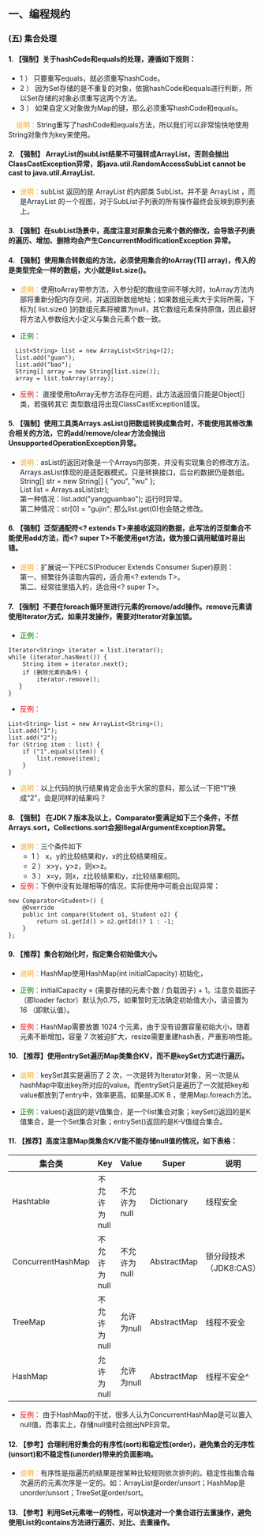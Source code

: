 


## 一、编程规约


### (五) 集合处理

#### 1. 【强制】关于hashCode和equals的处理，遵循如下规则：
- 1 ） 只要重写equals，就必须重写hashCode。
- 2 ） 因为Set存储的是不重复的对象，依据hashCode和equals进行判断，所以Set存储的对象必须重写这两个方法。
- 3 ） 如果自定义对象做为Map的键，那么必须重写hashCode和equals。

&nbsp;&nbsp;&nbsp;&nbsp;<font color="orange">说明：</font>String重写了hashCode和equals方法，所以我们可以非常愉快地使用String对象作为key来使用。

#### 2. 【强制】 ArrayList的subList结果不可强转成ArrayList，否则会抛出ClassCastException异常，即java.util.RandomAccessSubList cannot be cast to java.util.ArrayList.

- <font color="orange">说明：</font>subList 返回的是 ArrayList 的内部类 SubList，并不是 ArrayList ，而是ArrayList 的一个视图，对于SubList子列表的所有操作最终会反映到原列表上。

#### 3. 【强制】在subList场景中，高度注意对原集合元素个数的修改，会导致子列表的遍历、增加、删除均会产生ConcurrentModificationException 异常。

#### 4. 【强制】使用集合转数组的方法，必须使用集合的toArray(T[] array)，传入的是类型完全一样的数组，大小就是list.size()。

- <font color="orange">说明：</font>使用toArray带参方法，入参分配的数组空间不够大时，toArray方法内部将重新分配内存空间，并返回新数组地址；如果数组元素大于实际所需，下标为[ list.size() ]的数组元素将被置为null，其它数组元素保持原值，因此最好将方法入参数组大小定义与集合元素个数一致。

- <font color="green">正例：</font>

```
  List<String> list = new ArrayList<String>(2);
  list.add("guan");
  list.add("bao");
  String[] array = new String[list.size()];
  array = list.toArray(array);
```

- <font color="red">反例：</font>
直接使用toArray无参方法存在问题，此方法返回值只能是Object[]类，若强转其它
类型数组将出现ClassCastException错误。

#### 5. 【强制】使用工具类Arrays.asList()把数组转换成集合时，不能使用其修改集合相关的方法，它的add/remove/clear方法会抛出UnsupportedOperationException异常。

- <font color="orange">说明：</font>asList的返回对象是一个Arrays内部类，并没有实现集合的修改方法。Arrays.asList体现的是适配器模式，只是转换接口，后台的数据仍是数组。  
String[] str = new String[] { "you", "wu" };  
List list = Arrays.asList(str);  
第一种情况：list.add("yangguanbao"); 运行时异常。  
第二种情况：str[0] = "gujin"; 那么list.get(0)也会随之修改。  

#### 6. 【强制】泛型通配符<? extends T>来接收返回的数据，此写法的泛型集合不能使用add方法，而<? super T>不能使用get方法，做为接口调用赋值时易出错。
- <font color="orange">说明：</font>扩展说一下PECS(Producer Extends Consumer Super)原则：  
第一、频繁往外读取内容的，适合用<? extends T>。  
第二、经常往里插入的，适合用<? super T>。  

#### 7. 【强制】不要在foreach循环里进行元素的remove/add操作。remove元素请使用Iterator方式，如果并发操作，需要对Iterator对象加锁。  

- <font color="green">正例：</font>

```
Iterator<String> iterator = list.iterator();
while (iterator.hasNext()) {
	String item = iterator.next();
	if (删除元素的条件) {
	    iterator.remove();
   }
}
```

- <font color="red">反例：</font>

```
List<String> list = new ArrayList<String>();
list.add("1");
list.add("2");
for (String item : list) {
	if ("1".equals(item)) {
		list.remove(item);
	}
}
```

- <font color="orange">说明：</font>以上代码的执行结果肯定会出乎大家的意料，那么试一下把“1”换成“2”，会是同样的结果吗？

#### 8. 【强制】 在JDK 7 版本及以上，Comparator要满足如下三个条件，不然Arrays.sort，Collections.sort会报IllegalArgumentException异常。

- <font color="orange">说明：</font>三个条件如下  
    - 1 ） x，y的比较结果和y，x的比较结果相反。  
    - 2 ） x>y，y>z，则x>z。  
    - 3 ） x=y，则x，z比较结果和y，z比较结果相同。  
- <font color="red">反例：</font>下例中没有处理相等的情况，实际使用中可能会出现异常：

```
new Comparator<Student>() {
	@Override
	public int compare(Student o1, Student o2) {
		return o1.getId() > o2.getId()? 1 : -1;
	}
};
```

#### 9. 【推荐】集合初始化时，指定集合初始值大小。
- <font color="orange">说明：</font>HashMap使用HashMap(int initialCapacity) 初始化，

- <font color="green">正例：</font>initialCapacity = (需要存储的元素个数 / 负载因子) + 1。注意负载因子（即loader factor）默认为0.75，如果暂时无法确定初始值大小，请设置为 16 （即默认值）。  

- <font color="red">反例：</font>HashMap需要放置 1024 个元素，由于没有设置容量初始大小，随着元素不断增加，容量 7 次被迫扩大，resize需要重建hash表，严重影响性能。  

#### 10. 【推荐】使用entrySet遍历Map类集合KV，而不是keySet方式进行遍历。

- <font color="orange">说明：</font>keySet其实是遍历了 2 次，一次是转为Iterator对象，另一次是从hashMap中取出key所对应的value。而entrySet只是遍历了一次就把key和value都放到了entry中，效率更高。如果是JDK 8 ，使用Map.foreach方法。

- <font color="green">正例：</font>values()返回的是V值集合，是一个list集合对象；keySet()返回的是K值集合，是一个Set集合对象；entrySet()返回的是K-V值组合集合。

#### 11. 【推荐】高度注意Map类集合K/V能不能存储null值的情况，如下表格：

|集合类|Key|Value|Super|说明|
|---|----|----|---|----|
|Hashtable|不允许为null|不允许为null|Dictionary|线程安全|
|ConcurrentHashMap|不允许为null|不允许为null|AbstractMap|锁分段技术（JDK8:CAS）|
|TreeMap|不允许为null|允许为null|AbstractMap|线程不安全|
|HashMap|允许为null|允许为null|AbstractMap|线程不安全^|

- <font color="red">反例：</font> 由于HashMap的干扰，很多人认为ConcurrentHashMap是可以置入null值，而事实上，存储null值时会抛出NPE异常。

#### 12. 【参考】合理利用好集合的有序性(sort)和稳定性(order)，避免集合的无序性(unsort)和不稳定性(unorder)带来的负面影响。

- <font color="orange">说明：</font>有序性是指遍历的结果是按某种比较规则依次排列的。稳定性指集合每次遍历的元素次序是一定的。如：ArrayList是order/unsort；HashMap是unorder/unsort；TreeSet是order/sort。

#### 13. 【参考】利用Set元素唯一的特性，可以快速对一个集合进行去重操作，避免使用List的contains方法进行遍历、对比、去重操作。